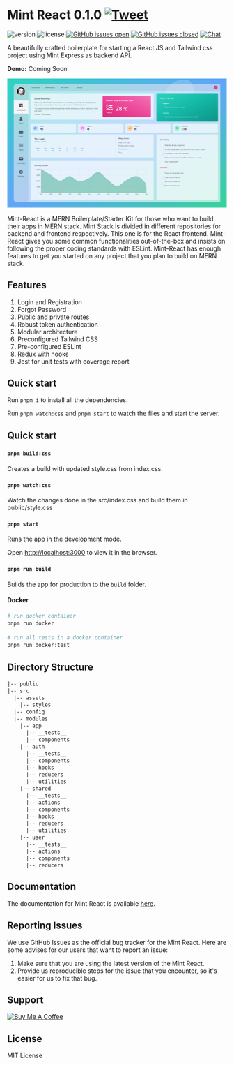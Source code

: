 # Mint React 0.1.0 [![Tweet](https://img.shields.io/twitter/url/http/shields.io.svg?style=social&logo=twitter)](https://twitter.com/intent/tweet?url=https%3A%2F%2Fgithub.com%2Fantick%2Fmint-react&text=React-boilerplate&hashtags=react%2Ctailwindcss%2Creactjs)

![version](https://img.shields.io/badge/version-0.1.0-teal.svg) ![license](https://img.shields.io/badge/license-MIT-teal.svg) [![GitHub issues open](https://img.shields.io/github/issues/antick/mint-react.svg?maxAge=2592000)]() [![GitHub issues closed](https://img.shields.io/github/issues-closed-raw/antick/mint-react.svg?maxAge=2592000)]()  [![Chat](https://img.shields.io/badge/chat-on%20discord-7289da.svg)](https://discord.gg/6jgSTR2pAF)

A beautifully crafted boilerplate for starting a React JS and Tailwind css project using Mint Express as backend API.

**Demo:** Coming Soon

<p align="center">
    <img src="public/images/preview.png" alt="React Mint Preview"/>
</p>

Mint-React is a MERN Boilerplate/Starter Kit for those who want to build their apps in MERN stack. Mint Stack
is divided in different repositories for backend and frontend respectively. This one is for the React frontend.
Mint-React gives you some common functionalities out-of-the-box and insists on following the proper coding standards
with ESLint. Mint-React has enough features to get you started on any project that you plan to build on MERN stack.

## Features

1. Login and Registration
2. Forgot Password
3. Public and private routes
4. Robust token authentication
5. Modular architecture
6. Preconfigured Tailwind CSS
7. Pre-configured ESLint
8. Redux with hooks
9. Jest for unit tests with coverage report

## Quick start

Run `pnpm i` to install all the dependencies.

Run `pnpm watch:css` and `pnpm start` to watch the files and start the server.

## Quick start

#### `pnpm build:css`

Creates a build with updated style.css from index.css.

#### `pnpm watch:css`

Watch the changes done in the src/index.css and build them in public/style.css

#### `pnpm start`

Runs the app in the development mode.

Open [http://localhost:3000](http://localhost:3000) to view it in the browser.

#### `pnpm run build`

Builds the app for production to the `build` folder.

#### Docker

```bash
# run docker container
pnpm run docker

# run all tests in a docker container
pnpm run docker:test
```

## Directory Structure

```
|-- public
|-- src
  |-- assets
    |-- styles
  |-- config
  |-- modules
    |-- app
      |-- __tests__
      |-- components
    |-- auth
      |-- __tests__
      |-- components
      |-- hooks
      |-- reducers
      |-- utilities
    |-- shared
      |-- __tests__
      |-- actions
      |-- components
      |-- hooks
      |-- reducers
      |-- utilities
    |-- user
      |-- __tests__
      |-- actions
      |-- components
      |-- reducers
```

## Documentation

The documentation for Mint React is available [here](https://antick.github.io/mint).

## Reporting Issues

We use GitHub Issues as the official bug tracker for the Mint React. Here are some advises for our users
that want to report an issue:

1. Make sure that you are using the latest version of the Mint React.
2. Provide us reproducible steps for the issue that you encounter, so it's easier for us to fix that bug.

## Support

<a href="https://www.buymeacoffee.com/pankajsanam" target="_blank"><img src="https://cdn.buymeacoffee.com/buttons/default-orange.png" alt="Buy Me A Coffee" style="height: 25px !important;width: 50px !important;"></a>

## License

MIT License
